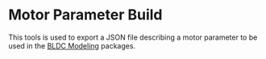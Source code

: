 # Motor Parameter Build

This tools is used to export a JSON file describing a motor parameter to be used in the [BLDC Modeling](packages/bldc-modeling) packages.
